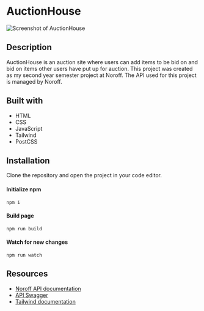 # AuctionHouse
![Screenshot of AuctionHouse](https://user-images.githubusercontent.com/91472586/208123363-3878abec-49aa-4400-a9cd-6acd1c416a2b.png)


## Description 

AuctionHouse is an auction site where users can add items to be bid on and bid on items other users have put up for auction. 
This project was created as my second year semester project at Noroff. The API used for this project is managed by Noroff. 

## Built with

* HTML
* CSS
* JavaScript
* Tailwind
* PostCSS

## Installation

Clone the repository and open the project in your code editor.


#### Initialize npm
    
    npm i
    
#### Build page
    
    npm run build

#### Watch for new changes
    
    npm run watch
    
    


## Resources 

* [Noroff API documentation](https://docs.noroff.dev/auctionhouse-endpoints/authentication)
* [API Swagger](https://api.noroff.dev/docs/static/index.html)
* [Tailwind documentation](https://tailwindcss.com/docs/installation)
